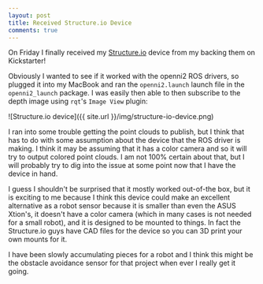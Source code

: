 ```yaml
---
layout: post
title: Received Structure.io Device
comments: true
---
```


On Friday I finally received my [Structure.io](http://structure.io/) device from my backing them on Kickstarter!

Obviously I wanted to see if it worked with the openni2 ROS drivers, so plugged it into my MacBook and ran the `openni2.launch` launch file in the `openni2_launch` package. I was easily then able to then subscribe to the depth image using `rqt`'s `Image View` plugin:

![Structure.io device]({{ site.url }}/img/structure-io-device.png)

I ran into some trouble getting the point clouds to publish, but I think that has to do with some assumption about the device that the ROS driver is making. I think it may be assuming that it has a color camera and so it will try to output colored point clouds. I am not 100% certain about that, but I will probably try to dig into the issue at some point now that I have the device in hand.

I guess I shouldn't be surprised that it mostly worked out-of-the box, but it is exciting to me because I think this device could make an excellent alternative as a robot sensor because it is smaller than even the ASUS Xtion's, it doesn't have a color camera (which in many cases is not needed for a small robot), and it is designed to be mounted to things. In fact the Structure.io guys have CAD files for the device so you can 3D print your own mounts for it.

I have been slowly accumulating pieces for a robot and I think this might be the obstacle avoidance sensor for that project when ever I really get it going.
